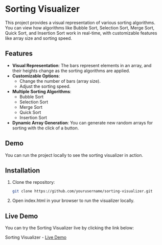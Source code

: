 # Sorting Visualizer

This project provides a visual representation of various sorting algorithms. You can view how algorithms like Bubble Sort, Selection Sort, Merge Sort, Quick Sort, and Insertion Sort work in real-time, with customizable features like array size and sorting speed.

## Features

- **Visual Representation**: The bars represent elements in an array, and their heights change as the sorting algorithms are applied.
- **Customizable Options**: 
  - Change the number of bars (array size).
  - Adjust the sorting speed.
- **Multiple Sorting Algorithms**:
  - Bubble Sort
  - Selection Sort
  - Merge Sort
  - Quick Sort
  - Insertion Sort
- **Dynamic Array Generation**: You can generate new random arrays for sorting with the click of a button.

## Demo

You can run the project locally to see the sorting visualizer in action.

## Installation

1. Clone the repository:
   ```bash
   git clone https://github.com/yourusername/sorting-visualizer.git

2. Open index.html in your browser to run the visualizer locally.

## Live Demo

You can try the Sorting Visualizer live by clicking the link below:

Sorting Visualizer - [Live Demo](https://quirky-allen-a338ee.netlify.app/)
